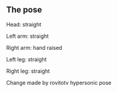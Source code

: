 The pose
--------

Head: straight

Left arm: straight

Right arm: hand raised

Left leg: straight

Right leg: straight

Change made by rovitotv hypersonic pose
